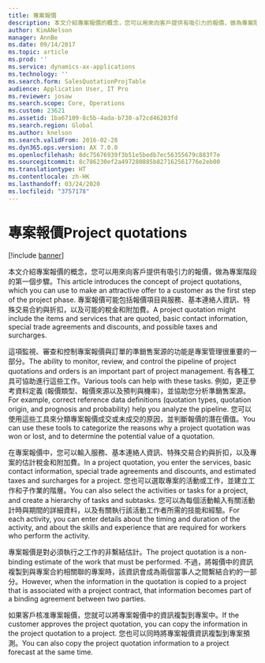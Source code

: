 ```yaml
---
title: 專案報價
description: 本文介紹專案報價的概念，您可以用來向客戶提供有吸引力的報價，做為專案階段的第一個步驟。 專案報價可能包括報價項目與服務、基本連絡人資訊、特殊交易合約與折扣，以及可能的稅金和附加費。
author: KimANelson
manager: AnnBe
ms.date: 09/14/2017
ms.topic: article
ms.prod: ''
ms.service: dynamics-ax-applications
ms.technology: ''
ms.search.form: SalesQuotationProjTable
audience: Application User, IT Pro
ms.reviewer: josaw
ms.search.scope: Core, Operations
ms.custom: 23621
ms.assetid: 1ba67109-8c5b-4ada-b730-a72cd46203fd
ms.search.region: Global
ms.author: knelson
ms.search.validFrom: 2016-02-28
ms.dyn365.ops.version: AX 7.0.0
ms.openlocfilehash: 8dc75676939f3b51e5bedb7ec56355679c883f7e
ms.sourcegitcommit: 8c786230ef2a497280885b827162561776e2eb00
ms.translationtype: HT
ms.contentlocale: zh-HK
ms.lasthandoff: 03/24/2020
ms.locfileid: "3757178"
---
```

# <a name="project-quotations"></a><span data-ttu-id="1beb3-104">專案報價</span><span class="sxs-lookup"><span data-stu-id="1beb3-104">Project quotations</span></span>

[!include [banner](../includes/banner.md)]

<span data-ttu-id="1beb3-105">本文介紹專案報價的概念，您可以用來向客戶提供有吸引力的報價，做為專案階段的第一個步驟。</span><span class="sxs-lookup"><span data-stu-id="1beb3-105">This article introduces the concept of project quotations, which you can use to make an attractive offer to a customer as the first step of the project phase.</span></span> <span data-ttu-id="1beb3-106">專案報價可能包括報價項目與服務、基本連絡人資訊、特殊交易合約與折扣，以及可能的稅金和附加費。</span><span class="sxs-lookup"><span data-stu-id="1beb3-106">A project quotation might include the items and services that are quoted, basic contact information, special trade agreements and discounts, and possible taxes and surcharges.</span></span> 

<span data-ttu-id="1beb3-107">這項監視、審查和控制專案報價與訂單的準銷售案源的功能是專案管理很重要的一部分。</span><span class="sxs-lookup"><span data-stu-id="1beb3-107">The ability to monitor, review, and control the pipeline of project quotations and orders is an important part of project management.</span></span> <span data-ttu-id="1beb3-108">有各種工具可協助進行這些工作。</span><span class="sxs-lookup"><span data-stu-id="1beb3-108">Various tools can help with these tasks.</span></span> <span data-ttu-id="1beb3-109">例如，更正參考資料定義 (報價類型、報價來源以及預判與機率)，並協助您分析準銷售案源。</span><span class="sxs-lookup"><span data-stu-id="1beb3-109">For example, correct reference data definitions (quotation types, quotation origin, and prognosis and probability) help you analyze the pipeline.</span></span> <span data-ttu-id="1beb3-110">您可以使用這些工具來分類專案報價成交或未成交的原因，並判斷報價的潛在價值。</span><span class="sxs-lookup"><span data-stu-id="1beb3-110">You can use these tools to categorize the reasons why a project quotation was won or lost, and to determine the potential value of a quotation.</span></span> 

<span data-ttu-id="1beb3-111">在專案報價中，您可以輸入服務、基本連絡人資訊、特殊交易合約與折扣，以及專案的估計稅金和附加費。</span><span class="sxs-lookup"><span data-stu-id="1beb3-111">In a project quotation, you enter the services, basic contact information, special trade agreements and discounts, and estimated taxes and surcharges for a project.</span></span> <span data-ttu-id="1beb3-112">您也可以選取專案的活動或工作，並建立工作和子作業的階層。</span><span class="sxs-lookup"><span data-stu-id="1beb3-112">You can also select the activities or tasks for a project, and create a hierarchy of tasks and subtasks.</span></span> <span data-ttu-id="1beb3-113">您可以為每個活動輸入有關活動計時與期間的詳細資料，以及有關執行該活動工作者所需的技能和經驗。</span><span class="sxs-lookup"><span data-stu-id="1beb3-113">For each activity, you can enter details about the timing and duration of the activity, and about the skills and experience that are required for workers who perform the activity.</span></span> 

<span data-ttu-id="1beb3-114">專案報價是對必須執行之工作的非繫結估計。</span><span class="sxs-lookup"><span data-stu-id="1beb3-114">The project quotation is a non-binding estimate of the work that must be performed.</span></span> <span data-ttu-id="1beb3-115">不過，將報價中的資訊複製到與專案合約相關聯的專案時，該資訊會成為兩個當事人之間繫結合約的一部分。</span><span class="sxs-lookup"><span data-stu-id="1beb3-115">However, when the information in the quotation is copied to a project that is associated with a project contract, that information becomes part of a binding agreement between two parties.</span></span> 

<span data-ttu-id="1beb3-116">如果客戶核准專案報價，您就可以將專案報價中的資訊複製到專案中。</span><span class="sxs-lookup"><span data-stu-id="1beb3-116">If the customer approves the project quotation, you can copy the information in the project quotation to a project.</span></span> <span data-ttu-id="1beb3-117">您也可以同時將專案報價資訊複製到專案預測。</span><span class="sxs-lookup"><span data-stu-id="1beb3-117">You can also copy the project quotation information to a project forecast at the same time.</span></span>



